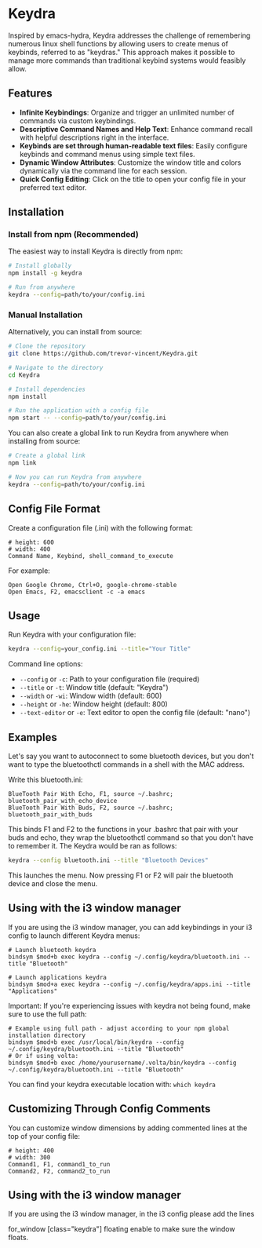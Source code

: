 # Keydra

Inspired by emacs-hydra, Keydra addresses the challenge of remembering numerous linux shell functions by allowing users to create menus of keybinds, referred to as "keydras." This approach makes it possible to manage more commands than traditional keybind systems would feasibly allow.

## Features

- **Infinite Keybindings**: Organize and trigger an unlimited number of commands via custom keybindings.
- **Descriptive Command Names and Help Text**: Enhance command recall with helpful descriptions right in the interface.
- **Keybinds are set through human-readable text files**: Easily configure keybinds and command menus using simple text files.
- **Dynamic Window Attributes**: Customize the window title and colors dynamically via the command line for each session.
- **Quick Config Editing**: Click on the title to open your config file in your preferred text editor.

## Installation

### Install from npm (Recommended)

The easiest way to install Keydra is directly from npm:

```bash
# Install globally
npm install -g keydra

# Run from anywhere
keydra --config=path/to/your/config.ini
```

### Manual Installation

Alternatively, you can install from source:

```bash
# Clone the repository
git clone https://github.com/trevor-vincent/Keydra.git

# Navigate to the directory
cd Keydra

# Install dependencies
npm install

# Run the application with a config file
npm start -- --config=path/to/your/config.ini
```

You can also create a global link to run Keydra from anywhere when installing from source:

```bash
# Create a global link
npm link

# Now you can run Keydra from anywhere
keydra --config=path/to/your/config.ini
```

## Config File Format

Create a configuration file (.ini) with the following format:

```
# height: 600
# width: 400
Command Name, Keybind, shell_command_to_execute
```

For example:
```
Open Google Chrome, Ctrl+O, google-chrome-stable
Open Emacs, F2, emacsclient -c -a emacs
```

## Usage

Run Keydra with your configuration file:

```bash
keydra --config=your_config.ini --title="Your Title"
```

Command line options:
- `--config` or `-c`: Path to your configuration file (required)
- `--title` or `-t`: Window title (default: "Keydra")
- `--width` or `-wi`: Window width (default: 600)
- `--height` or `-he`: Window height (default: 800)
- `--text-editor` or `-e`: Text editor to open the config file (default: "nano")

## Examples

Let's say you want to autoconnect to some bluetooth devices, but you don't want to type the bluetoothctl commands in a shell with the MAC address.

Write this bluetooth.ini:

```
BlueTooth Pair With Echo, F1, source ~/.bashrc; bluetooth_pair_with_echo_device
BlueTooth Pair With Buds, F2, source ~/.bashrc; bluetooth_pair_with_buds
```

This binds F1 and F2 to the functions in your .bashrc that pair with your buds and echo, they wrap the bluetoothctl command so that you don't have to remember it. The Keydra would be ran as follows:

```bash
keydra --config bluetooth.ini --title "Bluetooth Devices"
```

This launches the menu. Now pressing F1 or F2 will pair the bluetooth device and close the menu.

## Using with the i3 window manager

If you are using the i3 window manager, you can add keybindings in your i3 config to launch different Keydra menus:

```
# Launch bluetooth keydra
bindsym $mod+b exec keydra --config ~/.config/keydra/bluetooth.ini --title "Bluetooth"

# Launch applications keydra
bindsym $mod+a exec keydra --config ~/.config/keydra/apps.ini --title "Applications"
```

Important: If you're experiencing issues with keydra not being found, make sure to use the full path:

```
# Example using full path - adjust according to your npm global installation directory
bindsym $mod+b exec /usr/local/bin/keydra --config ~/.config/keydra/bluetooth.ini --title "Bluetooth"
# Or if using volta:
bindsym $mod+b exec /home/yourusername/.volta/bin/keydra --config ~/.config/keydra/bluetooth.ini --title "Bluetooth"
```

You can find your keydra executable location with: `which keydra`

## Customizing Through Config Comments

You can customize window dimensions by adding commented lines at the top of your config file:

```
# height: 400
# width: 300
Command1, F1, command1_to_run
Command2, F2, command2_to_run
```

## Using with the i3 window manager
If you are using the i3 window manager, in the i3 config please add the lines

for_window [class="keydra"] floating enable
to make sure the window floats.
